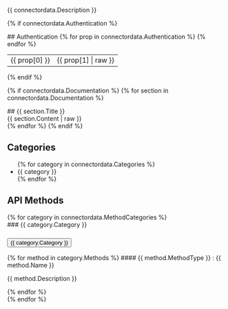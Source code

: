 <section>
    <div>
      <p>{{ connectordata.Description }}</p>
    </div>
</section>


{% if connectordata.Authentication %}
<section>
## Authentication
<table>
  <tbody>
	{% for prop in connectordata.Authentication %}
    <tr>
      <td>{{ prop[0] }}</td><td>{{ prop[1] | raw }}</td>
    </tr>
	{% endfor %}
  </tbody>
</table> 
</section>
{% endif %}

{% if connectordata.Documentation %}
	{% for section in connectordata.Documentation %}
<section>
## {{ section.Title }}
<div>
	{{ section.Content | raw }}
</div>
</section>
	{% endfor %}
{% endif %}



## Categories
<ul>
{% for category in connectordata.Categories %}
	<li>{{ category }}</li>
{% endfor %}
</ul>

## API Methods
<div class="no_toc_section">
	<div class="accordion accordion-flush no_toc_section" id="accordionFlushMethods">
	{% for category in connectordata.MethodCategories %}
		<div class="accordion-item">
				### {{ category.Category }}
		    <h3 class="accordion-header" id="flush-heading{{category.Category | slugify}}">
				<button class="accordion-button collapsed" type="button" data-bs-toggle="collapse" data-bs-target="#flush-collapse{{category.Category | slugify}}" aria-expanded="false" aria-controls="flush-collapse{{category.Category | slugify}}">
				{{ category.Category }}
				</button>
		    </h3>
		    <div id="flush-collapse{{category.Category | slugify}}" class="accordion-collapse collapse" aria-labelledby="flush-heading{{category.Category | slugify}}" data-bs-parent="#accordionFlushMethods">
				<div class="accordion-body">
				{% for method in category.Methods %}
					#### {{ method.MethodType }} : {{ method.Name }}
					<p>{{ method.Description }}</p>
				{% endfor %}
				</div>
		    </div>
	  	</div>
	{% endfor %}
	</div>
</div>